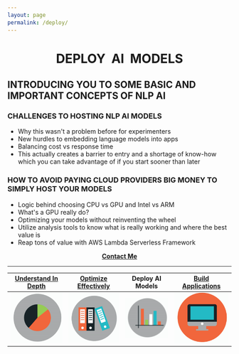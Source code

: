 ```yaml
---
layout: page
permalink: /deploy/
---
```

<h1 style="text-align: center;"><strong>DEPLOY &nbsp;AI &nbsp;MODELS</strong></h1>

## **INTRODUCING YOU TO SOME BASIC AND IMPORTANT CONCEPTS OF NLP AI**

### **CHALLENGES TO HOSTING NLP AI MODELS**

* Why this wasn't a problem before for experimenters
* New hurdles to embedding language models into apps
* Balancing cost vs response time
* This actually creates a barrier to entry and a shortage of know-how which you can take advantage of if you start sooner than later

### **HOW TO AVOID PAYING CLOUD PROVIDERS BIG MONEY TO SIMPLY HOST YOUR MODELS**
* Logic behind choosing CPU vs GPU and Intel vs ARM
* What's a GPU really do?
* Optimizing your models without reinventing the wheel
* Utilize analysis tools to know what is really working and where the best value is
* Reap tons of value with AWS Lambda Serverless Framework
<p style="text-align: center;"><strong><a href="https://actionpace.github.io/awslambda-huggingface-optimization-project/contact/">Contact Me</a></strong></p>

<hr style="height:1px;border:none;color:#333;background-color:#333;" />

| <strong>[Understand In Depth](../understand)</strong>|<strong>[Optimize Effectively](../performance)</strong>|<strong>Deploy AI Models</strong>|<strong>[Build Applications](../appdev)</strong>|
| :-: | :-: | :-: | :-: | 
| ![Google pic1](https://github.com/ActionPace/awslambda-huggingface-optimization-project/raw/master/images/Icon4.png)|![Google pic1](https://github.com/ActionPace/awslambda-huggingface-optimization-project/raw/master/images/Icon3.png)|![Google pic1](https://github.com/ActionPace/awslambda-huggingface-optimization-project/raw/master/images/Icon2.png)|![Google pic1](https://github.com/ActionPace/awslambda-huggingface-optimization-project/raw/master/images/icon1.png)|


